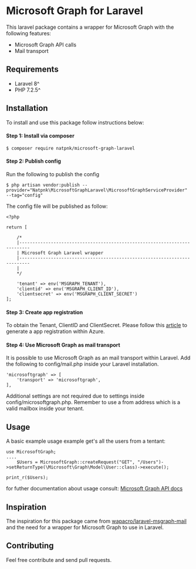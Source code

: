# Microsoft Graph for Laravel

This laravel package contains a wrapper for Microsoft Graph with the following features:

 - Microsoft Graph API calls
 - Mail transport

## Requirements

 - Laravel 8^
 - PHP 7.2.5^

## Installation
To install and use this package follow instructions below:

#### Step 1: Install via composer

    $ composer require natpnk/microsoft-graph-laravel

#### Step 2: Publish config

Run the following to publish the config

    $ php artisan vendor:publish --provider="Natpnk\MicrosoftGraphLaravel\MicrosoftGraphServiceProvider" --tag="config"

The config file will be published as follow:

	<?php

	return [
	   
	    /*    
	    |--------------------------------------------------------------------------    
	    | Microsoft Graph Laravel wrapper   
	    |--------------------------------------------------------------------------   
	    |    
	    */
	      
	    'tenant' => env('MSGRAPH_TENANT'),
	    'clientid' => env('MSGRAPH_CLIENT_ID'),
	    'clientsecret' => env('MSGRAPH_CLIENT_SECRET')    
	];

#### Step 3: Create app registration
To obtain the Tenant, ClientID and ClientSecret. Please follow this [article](https://docs.microsoft.com/azure/active-directory/develop/quickstart-register-app) to generate a app registration within Azure.

#### Step 4: Use Microsoft Graph as mail transport
It is possible to use Microsoft Graph as an mail transport within Laravel. Add the following to config/mail.php inside your Laravel installation.

    'microsoftgraph' => [
		'transport' => 'microsoftgraph',
	],

Additional settings are not required due to settings inside config/microsoftgraph.php. Remember to use a from address which is a valid mailbox inside your tenant.

##  Usage
A basic example usage example get's all the users from a tentant:

	use MicrosoftGraph;
	....
        $Users = MicrosoftGraph::createRequest("GET", "/Users")->setReturnType(\Microsoft\Graph\Model\User::class)->execute();

	print_r($Users);

for futher documentation about usage consult: [Microsoft Graph API docs](https://docs.microsoft.com/en-us/graph/overview)

## Inspiration
The inspiration for this package came from [wapacro/laravel-msgraph-mail](https://github.com/wapacro/laravel-msgraph-mail) and the need for a wrapper for Microsoft Graph to use in Laravel.  

## Contributing
Feel free contribute and send pull requests.
